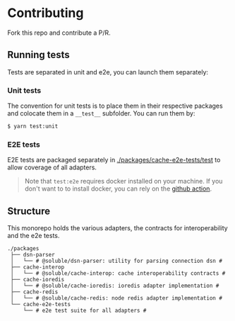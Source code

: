 # Contributing

Fork this repo and contribute a P/R.

## Running tests

Tests are separated in unit and e2e, you can launch them separately:

### Unit tests

The convention for unit tests is to place them in their respective packages and 
colocate them in a `__test__` subfolder. You can run
them by:

```bash
$ yarn test:unit
```

### E2E tests

E2E tests are packaged separately in [./packages/cache-e2e-tests/test](https://github.com/soluble-io/cache-interop/tree/main/packages/cache-e2e-tests) 
to allow coverage of all adapters.

> Note that `test:e2e` requires docker installed on your machine. 
> If you don't want to to install docker, you can rely
> on the [github action](https://github.com/soluble-io/cache-interop/blob/main/.github/workflows/ci.yml). 

## Structure

This monorepo holds the various adapters, the contracts for interoperability and the e2e tests.

```
./packages
 ├── dsn-parser
 │   └── # @soluble/dsn-parser: utility for parsing connection dsn #
 ├── cache-interop 
 │   └── # @soluble/cache-interop: cache interoperability contracts #
 ├── cache-ioredis
 │   └── # @soluble/cache-ioredis: ioredis adapter implementation #
 ├── cache-redis
 │   └── # @soluble/cache-redis: node redis adapter implementation #
 └── cache-e2e-tests
     └── # e2e test suite for all adapters #
```

